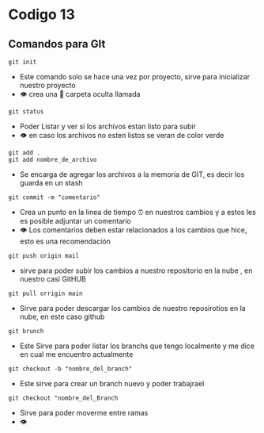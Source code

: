 # Codigo 13

## Comandos para GIt

```
git init
```
- Este comando solo se hace una vez por proyecto, sirve para inicializar nuestro proyecto
- 👁️ crea una  :file_folder: carpeta oculta llamada 
```
git status
```
- Poder Listar y ver si los archivos estan listo para subir
- :eye: en caso los archivos no esten listos se veran de color verde

```
git add .
git add nombre_de_archivo
```
- Se encarga de agregar los archivos a la memoria de GIT, es decir los guarda en un stash

```
git commit -m "comentario"
```
- Crea un punto en la linea de tiempo ⏰ en nuestros cambios y a estos les es posible adjuntar un comentario
- :eye: Los comentarios deben estar relacionados a los cambios que hice, esto es una recomendación

```
git push origin mail
```
- sirve para poder subir los cambios a nuestro repositorio en la nube , en nuestro casi GitHUB

```
git pull orrigin main
```
- Sirve para poder descargar los cambios de nuestro reposirotios en la nube, en este caso github

```
git brunch
```
- Este Sirve para poder listar los branchs que tengo localmente y me dice en cual me encuentro actualmente

```
git checkout -b "nombre_del_branch"
```
- Este sirve para crear un branch nuevo y poder trabajrael

```
git checkout "nombre_del_Branch
```
- Sirve para poder moverme entre ramas
- :eye:

